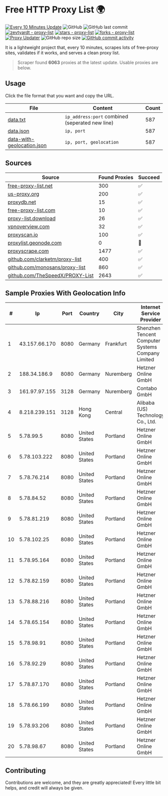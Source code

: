 
# Free HTTP Proxy List 🌍

[![Every 10 Minutes Update](https://github.com/mertguvencli/http-proxy-list/actions/workflows/main.yml/badge.svg?branch=main)](https://github.com/mertguvencli/http-proxy-list/actions/workflows/main.yml)
![GitHub](https://img.shields.io/github/license/mertguvencli/http-proxy-list)
![GitHub last commit](https://img.shields.io/github/last-commit/mertguvencli/http-proxy-list)
[![zevtyardt - proxy-list](https://img.shields.io/static/v1?label=zevtyardt&message=proxy-list&color=blue&logo=github)](https://github.com/zevtyardt/proxy-list "Go to GitHub repo")
[![stars - proxy-list](https://img.shields.io/github/stars/zevtyardt/proxy-list?style=social)](https://github.com/zevtyardt/proxy-list)
[![forks - proxy-list](https://img.shields.io/github/forks/zevtyardt/proxy-list?style=social)](https://github.com/zevtyardt/proxy-list)
[![Proxy Updater](https://github.com/zevtyardt/proxy-list/workflows/Proxy%20Updater/badge.svg)](https://github.com/zevtyardt/proxy-list/actions?query=workflow:"Proxy+Updater")
![GitHub repo size](https://img.shields.io/github/repo-size/zevtyardt/proxy-list)
[![GitHub commit activity](https://img.shields.io/github/commit-activity/m/zevtyardt/proxy-list?logo=commits)](https://github.com/zevtyardt/proxy-list/commits/main)

It is a lightweight project that, every 10 minutes, scrapes lots of free-proxy sites, validates if it works, and serves a clean proxy list.

> Scraper found **6063** proxies at the latest update. Usable proxies are below.

## Usage

Click the file format that you want and copy the URL.

|File|Content|Count|
|----|-------|-----|
|[data.txt](https://raw.githubusercontent.com/mertguvencli/http-proxy-list/main/proxy-list/data.txt)|`ip_address:port` combined (seperated new line)|587|
|[data.json](https://raw.githubusercontent.com/mertguvencli/http-proxy-list/main/proxy-list/data.json)|`ip, port`|587|
|[data-with-geolocation.json](https://raw.githubusercontent.com/mertguvencli/http-proxy-list/main/proxy-list/data-with-geolocation.json)|`ip, port, geolocation`|587|

## Sources

|Source|Found Proxies|Succeed|
|------|-------------|-------|
|[free-proxy-list.net](https://free-proxy-list.net)|300|✅|
|[us-proxy.org](https://www.us-proxy.org)|200|✅|
|[proxydb.net](http://proxydb.net)|15|✅|
|[free-proxy-list.com](https://free-proxy-list.com/?page=&port=&type%5B%5D=http&type%5B%5D=https&up_time=0&search=Search)|10|✅|
|[proxy-list.download](https://www.proxy-list.download/HTTP)|26|✅|
|[vpnoverview.com](https://vpnoverview.com/privacy/anonymous-browsing/free-proxy-servers)|32|✅|
|[proxyscan.io](https://www.proxyscan.io)|100|✅|
|[proxylist.geonode.com](https://proxylist.geonode.com/api/proxy-list?limit=300&page=1&sort_by=lastChecked&sort_type=desc&protocols=http,https)|0|🚫|
|[proxyscrape.com](https://api.proxyscrape.com/v2/?request=displayproxies&protocol=http&timeout=10000&country=all&ssl=all&anonymity=all)|1477|✅|
|[github.com/clarketm/proxy-list](https://raw.githubusercontent.com/clarketm/proxy-list/master/proxy-list-raw.txt)|400|✅|
|[github.com/monosans/proxy-list](https://raw.githubusercontent.com/monosans/proxy-list/main/proxies/http.txt)|860|✅|
|[github.com/TheSpeedX/PROXY-List](https://raw.githubusercontent.com/TheSpeedX/PROXY-List/master/http.txt)|2643|✅|


## Sample Proxies With Geolocation Info

|#|Ip|Port|Country|City|Internet Service Provider|
|-|--|----|-------|----|-------------------------|
|1|43.157.66.170|8080|Germany|Frankfurt|Shenzhen Tencent Computer Systems Company Limited|
|2|188.34.186.9|8080|Germany|Nuremberg|Hetzner Online GmbH|
|3|161.97.97.155|3128|Germany|Nuremberg|Contabo GmbH|
|4|8.218.239.151|3128|Hong Kong|Central|Alibaba (US) Technology Co., Ltd.|
|5|5.78.99.5|8080|United States|Portland|Hetzner Online GmbH|
|6|5.78.103.222|8080|United States|Portland|Hetzner Online GmbH|
|7|5.78.76.214|8080|United States|Portland|Hetzner Online GmbH|
|8|5.78.84.52|8080|United States|Portland|Hetzner Online GmbH|
|9|5.78.81.219|8080|United States|Portland|Hetzner Online GmbH|
|10|5.78.102.25|8080|United States|Portland|Hetzner Online GmbH|
|11|5.78.95.164|8080|United States|Portland|Hetzner Online GmbH|
|12|5.78.82.159|8080|United States|Portland|Hetzner Online GmbH|
|13|5.78.88.216|8080|United States|Portland|Hetzner Online GmbH|
|14|5.78.65.154|8080|United States|Portland|Hetzner Online GmbH|
|15|5.78.98.91|8080|United States|Portland|Hetzner Online GmbH|
|16|5.78.92.29|8080|United States|Portland|Hetzner Online GmbH|
|17|5.78.87.170|8080|United States|Portland|Hetzner Online GmbH|
|18|5.78.66.199|8080|United States|Portland|Hetzner Online GmbH|
|19|5.78.93.206|8080|United States|Portland|Hetzner Online GmbH|
|20|5.78.98.67|8080|United States|Portland|Hetzner Online GmbH|



## Contributing

Contributions are welcome, and they are greatly appreciated! Every
little bit helps, and credit will always be given.


